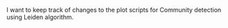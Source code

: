 I want to keep track of changes to the plot scripts for Community detection using Leiden algorithm.
